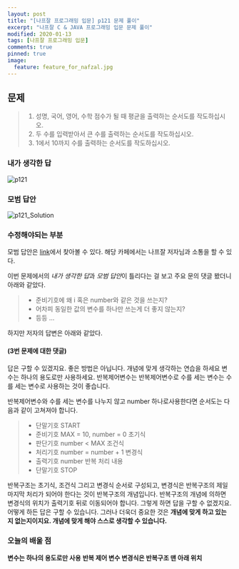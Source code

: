 ```yaml
---
layout: post
title: "[나프잘 프로그래밍 입문] p121 문제 풀이"
excerpt: "나프잘 C & JAVA 프로그래밍 입문 문제 풀이"
modified: 2020-01-13
tags: [나프잘 프로그래밍 입문]
comments: true
pinned: true
image:
  feature: feature_for_nafzal.jpg
---
```


## 문제

> 1. 성명, 국어, 영어, 수학 점수가 될 때 평균을 출력하는 순서도를 작도하십시오.
> 2. 두 수를 입력받아서 큰 수를 출력하는 순서도를 작도하십시오.
> 3. 1에서 10까지 수를 출력하는 순서도를 작도하십시오.

### 내가 생각한 답

![p121](https://user-images.githubusercontent.com/25213941/72231158-27443180-35fd-11ea-947f-9969696ca500.jpg)


### 모범 답안

![p121_Solution](https://user-images.githubusercontent.com/25213941/72231165-2f9c6c80-35fd-11ea-85c5-41f685babfef.png)

### 수정해야되는 부분

모범 답안은 [link](https://cafe.naver.com/parkcom1990)에서 찾아볼 수 있다.
해당 카페에서는 나프잘 저자님과 소통을 할 수 있다.

이번 문제에서의 *내가 생각한 답*과 *모범 답안*이 틀리다는 걸 보고
주요 문의 댓글 봤더니 아래와 같았다.

> - 준비기호에 왜 i 혹은 number와 같은 것을 쓰는지?
> - 어차피 동일한 값의 변수를 하나만 쓰는게 더 좋지 않는지?
> - 등등 ...

하지만 저자의 답변은 아래와 같았다.

#### (3번 문제에 대한 댓글)

답은 구할 수 있겠지요. 좋은 방법은 아닙니다. 개념에 맞게 생각하는 연습을 하세요
변수는 하나의 용도로만 사용하세요. 반복제어변수는 반복제어변수로 수를 세는 변수는 수를 세는 변수로 사용하는 것이 좋습니다.

반복제어변수와 수를 세는 변수를 나누지 않고 number 하나로사용한다면 순서도는 다음과 같이 고쳐져야 합니다.

>- 단말기호 START
>- 준비기호 MAX = 10, number = 0 초기식
>- 판단기호 number < MAX 조건식
>- 처리기호 number = number + 1 변경식
>- 출력기호 number 반복 처리 내용
>- 단말기호 STOP

반복구조는 초기식, 조건식 그리고 변경식 순서로 구성되고, 변경식은 반복구조의 제일 마지막 처리가 되어야 한다는 것이 반복구조의 개념입니다.
반복구조의 개념에 의하면 변경식의 위치가 출력기호 뒤로 이동되어야 합니다. 그렇게 하면 답을 구할 수 없겠지요. 어떻게 하든 답은 구할 수 있습니다. 그러나 더욱더 중요한 것은 **개념에 맞게 하고 있는지 없는지이지요. 개념에 맞게 해야 스스로 생각할 수 있습니다.**

### 오늘의 배울 점
**변수는 하나의 용도로만 사용**
**반복 제어 변수 변경식은 반복구조 맨 아래 위치**